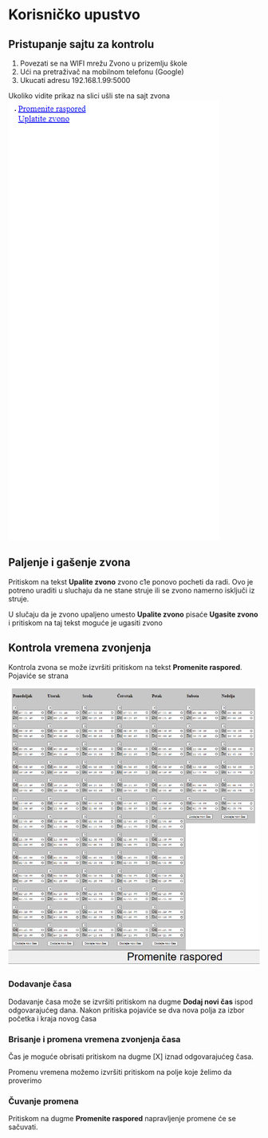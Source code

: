 # Korisničko upustvo

## Pristupanje sajtu za kontrolu

1. Povezati se na WIFI mrežu Zvono u prizemlju škole
2. Ući na pretraživač na mobilnom telefonu (Google)
3. Ukucati adresu 192.168.1.99:5000

Ukoliko vidite prikaz na slici ušli ste na sajt zvona
![Slika pocetne strane](images/home_screen.png)

## Paljenje i gašenje zvona

Pritiskom na tekst **Upalite zvono** zvono c1e ponovo pocheti da radi. Ovo je potreno uraditi u sluchaju da ne stane struje ili se zvono namerno isključi iz struje.

U slučaju da je zvono upaljeno umesto **Upalite zvono** pisaće **Ugasite zvono** i pritiskom na taj tekst moguće je ugasiti zvono


## Kontrola vremena zvonjenja 

Kontrola zvona se može izvršiti pritiskom na tekst **Promenite raspored**. Pojaviće se strana 

![Izgled sajta za promenu rasporeda](images/change.png)

### Dodavanje časa

Dodavanje časa može se izvršiti pritiskom na dugme **Dodaj novi čas** ispod odgovarajućeg dana. Nakon pritiska pojaviće se dva nova polja za izbor početka i kraja novog časa

### Brisanje i promena vremena zvonjenja časa

Čas je moguće obrisati pritiskom na dugme [X] iznad odgovarajućeg časa.

Promenu vremena možemo izvršiti pritiskom na polje koje želimo da proverimo

### Čuvanje promena
Pritiskom na dugme **Promenite raspored** napravljenje promene će se sačuvati.